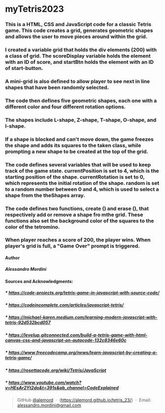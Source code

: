 # myTetris2023

### This is a HTML, CSS and JavaScript code for a classic Tetris game. This code creates a grid, generates geometric shapes and allows the user to move pieces around within the grid.
### I created a variable grid that holds the div elements (200) with a class of grid. The scoreDisplay variable holds the element with an ID of score, and startBtn holds the element with an ID of start-button. 
### A mini-grid is also defined to allow player to see next in line shapes that have been randomly selected.
### The code then defines five geometric shapes, each one with a different color and four different rotation options.
### The shapes include L-shape, Z-shape, T-shape, O-shape, and I-shape.
### If a shape is blocked and can't move down, the game freezes the shape and adds its squares to the taken class, while prompting a new shape to be created at the top of the grid.
### The code defines several variables that will be used to keep track of the game state. currentPosition is set to 4, which is the starting position of the shape. currentRotation is set to 0, which represents the initial rotation of the shape. random is set to a random number between 0 and 4, which is used to select a shape from the theShapes array. 
### The code defines two functions, create () and erase (), that respectively add or remove a shape fro mthe grid. These functions also set the background color of the squares to the color of the tetromino.
### When player reaches a score of 200, the player wins. When player's grid is full, a "Game Over" prompt is triggered.

#### Author

##### Alessandro Mordini


#### Sources and Acknowledgments:
##### * https://code-projects.org/tetris-game-in-javascript-with-source-code/
##### * https://codeincomplete.com/articles/javascript-tetris/
##### * https://michael-karen.medium.com/learning-modern-javascript-with-tetris-92d532bcd057
##### * https://levelup.gitconnected.com/build-a-tetris-game-with-html-canvas-css-and-javascript-on-autocode-132c8346e60c
##### * https://www.freecodecamp.org/news/learn-javascript-by-creating-a-tetris-game/
##### * https://rosettacode.org/wiki/Tetris/JavaScript
##### * https://www.youtube.com/watch?v=HEsAr2Yt2do&t=391s&ab_channel=CodeExplained


> GitHub [@alemord](https://github.com/alemord) &nbsp;&middot;&nbsp;
> (https://alemord.github.io/tetris_23/) &nbsp;&middot;&nbsp;
> Email: alessandro.mordini@gmail.com


